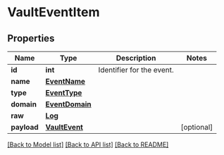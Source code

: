 # VaultEventItem

## Properties
Name | Type | Description | Notes
------------ | ------------- | ------------- | -------------
**id** | **int** | Identifier for the event. | 
**name** | [**EventName**](EventName.md) |  | 
**type** | [**EventType**](EventType.md) |  | 
**domain** | [**EventDomain**](EventDomain.md) |  | 
**raw** | [**Log**](Log.md) |  | 
**payload** | [**VaultEvent**](VaultEvent.md) |  | [optional] 

[[Back to Model list]](../README.md#documentation-for-models) [[Back to API list]](../README.md#documentation-for-api-endpoints) [[Back to README]](../README.md)


